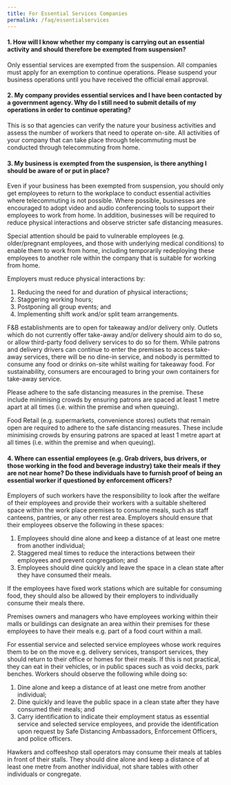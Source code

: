 ```yaml
---
title: For Essential Services Companies
permalink: /faq/essentialservices
---
```


#### **1. How will I know whether my company is carrying out an essential activity and should therefore be exempted from suspension?**
Only essential services are exempted from the suspension. All companies must apply for an exemption to continue operations. Please suspend your business operations until you have received the official email approval.

#### **2. My company provides essential services and I have been contacted by a government agency. Why do I still need to submit details of my operations in order to continue operating?**
This is so that agencies can verify the nature your business activities and assess the number of workers that need to operate on-site. All activities of your company that can take place through telecommuting must be conducted through telecommuting from home.

#### **3. My business is exempted from the suspension, is there anything I should be aware of or put in place?**
Even if your business has been exempted from suspension, you should only get employees to return to the workplace to conduct essential activities where telecommuting is not possible. Where possible, businesses are encouraged to adopt video and audio conferencing tools to support their employees to work from home. In addition, businesses will be required to reduce physical interactions and observe stricter safe distancing measures.

Special attention should be paid to vulnerable employees (e.g. older/pregnant employees, and those with underlying medical conditions) to enable them to work from home, including temporarily redeploying these employees to another role within the company that is suitable for working from home.

Employers must reduce physical interactions by: 
1. Reducing the need for and duration of physical interactions; 
2. Staggering working hours; 
3. Postponing all group events; and 
4. Implementing shift work and/or split team arrangements. 

F&B establishments are to open for takeaway and/or delivery only. Outlets which do not currently offer take-away and/or delivery should aim to do so, or allow third-party food delivery services to do so for them. While patrons and delivery drivers can continue to enter the premises to access take-away services, there will be no dine-in service, and nobody is permitted to consume any food or drinks on-site whilst waiting for takeaway food. For sustainability, consumers are encouraged to bring your own containers for take-away service. 

Please adhere to the safe distancing measures in the premise. These include minimising crowds by ensuring patrons are spaced at least 1 metre apart at all times (i.e. within the premise and when queuing). 

Food Retail (e.g. supermarkets, convenience stores) outlets that remain open are required to adhere to the safe distancing measures. These include minimising crowds by ensuring patrons are spaced at least 1 metre apart at all times (i.e. within the premise and when queuing).

#### **4. Where can essential employees (e.g. Grab drivers, bus drivers, or those working in the food and beverage industry) take their meals if they are not near home? Do these individuals have to furnish proof of being an essential worker if questioned by enforcement officers?**
Employers of such workers have the responsibility to look after the welfare of their employees and provide their workers with a suitable sheltered space within the work place premises to consume meals, such as staff canteens, pantries, or any other rest area. Employers should ensure that their employees observe the following in these spaces:
1. Employees should dine alone and keep a distance of at least one metre from another individual;
2. Staggered meal times to reduce the interactions between their employees and prevent congregation; and
3. Employees should dine quickly and leave the space in a clean state after they have consumed their meals.

If the employees have fixed work stations which are suitable for consuming food, they should also be allowed by their employers to individually consume their meals there.

Premises owners and managers who have employees working within their malls or buildings can designate an area within their premises for these employees to have their meals e.g. part of a food court within a mall.

For essential service and selected service employees whose work requires them to be on the move e.g. delivery services, transport services, they should return to their office or homes for their meals. If this is not practical, they can eat in their vehicles, or in public spaces such as void decks, park benches. Workers should observe the following while doing so:
1. Dine alone and keep a distance of at least one metre from another individual;
2. Dine quickly and leave the public space in a clean state after they have consumed their meals; and
3. Carry identification to indicate their employment status as essential service and selected service employees, and provide the identification upon request by Safe Distancing Ambassadors, Enforcement Officers, and police officers.

Hawkers and coffeeshop stall operators may consume their meals at tables in front of their stalls. They should dine alone and keep a distance of at least one metre from another individual, not share tables with other individuals or congregate.